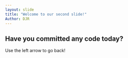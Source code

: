 ```yaml
---
layout: slide
title: "Welcome to our second slide!"
Author: DJR
---
```

Have you committed any code today?
---
Use the left arrow to go back!
